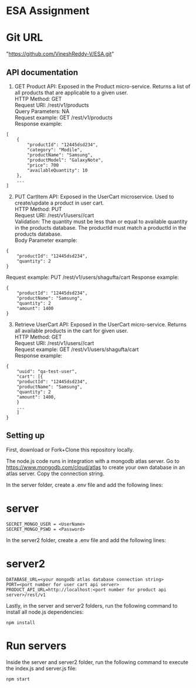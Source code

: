 # ESA Assignment 

# Git URL

"https://github.com/VineshReddy-V/ESA.git"

## API documentation

1. GET Product API: Exposed in the Product micro-service. Returns a list of all products that are applicable to a given user.
   <br>
   HTTP Method: GET<br>
   Request URI: /rest/v1/products<br>
   Query Parameters: NA<br>
   Request example: GET /rest/v1/products<br>
   Response example:

```
[
    {
        "productId": "12445dsd234",
        "category": "Modile",
        "productName": "Samsung",
        "productModel": "GalaxyNote",
        "price": 700
        "availableQuantity": 10
    },
    ...
]
```

2. PUT CartItem API: Exposed in the UserCart microservice. Used to create/update a product in user cart.
   <br>
   HTTP Method: PUT<br>
   Request URI: /rest/v1/users/<uuid>/cart <br>
   Validation: The quantity must be less than or equal to available quantity in the products database. The productId must match a productId in the products database.<br>
   Body Parameter example:

```
{
    "productId": "12445dsd234",
    "quantity": 2
}
```

Request example: PUT /rest/v1/users/shagufta/cart
Response example:

```
{
    "productId": "12445dsd234",
    "productName": "Samsung",
    "quantity": 2
    "amount": 1400
}
```

3. Retrieve UserCart API: Exposed in the UserCart micro-service. Returns all available products in the cart for given user.
   <br>
   HTTP Method: GET<br>
   Request URI: /rest/v1/users/<uuid>/cart<br>
   Request example: GET /rest/v1/users/shagufta/cart <br>
   Response example:

```
{
    "uuid": "qa-test-user",
    "cart": [{
    "productId": "12445dsd234",
    "productName": "Samsung",
    "quantity": 2
    "amount": 1400,
    }
    ...
    ]
}
```

## Setting up

First, download or Fork+Clone this repository locally.

The node.js code runs in integration with a mongodb atlas server. Go to https://www.mongodb.com/cloud/atlas to create your own database in an atlas server. Copy the connection string.

In the server folder, create a .env file and add the following lines:<br>

# server



```
SECRET_MONGO_USER = <UserName>
SECRET_MONGO_PSWD = <Password>
```


In the server2 folder, create a .env file and add the following lines:<br>

# server2

```
DATABASE_URL=<your mongodb atlas database connection string>
PORT=<port number for user cart api server>
PRODUCT_API_URL=http://localhost:<port number for product api server>/rest/v1
```

Lastly, in the server and server2 folders, run the following command to install all node.js dependencies:

```
npm install
```

# Run servers

Inside the server and server2 folder, run the following command to execute the index.js and server.js file:

```
npm start
```




